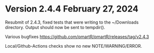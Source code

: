 # Version 2.4.4 February 27, 2024

Resubmit of 2.4.3, fixed tests that were writing to the ~/Downloads directory.
Output should now be sent to tempdir().

Various bugfixes https://github.com/pmartR/pmartR/releases/tag/v2.4.3

Local/Github-Actions checks show no new NOTE/WARNING/ERROR.
